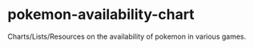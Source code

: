 # pokemon-availability-chart
Charts/Lists/Resources on the availability of pokemon in various games.
